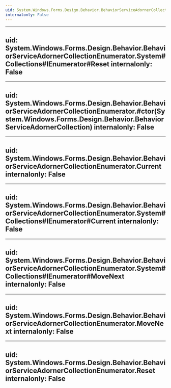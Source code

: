 ```yaml
---
uid: System.Windows.Forms.Design.Behavior.BehaviorServiceAdornerCollectionEnumerator
internalonly: False
---
```


---
uid: System.Windows.Forms.Design.Behavior.BehaviorServiceAdornerCollectionEnumerator.System#Collections#IEnumerator#Reset
internalonly: False
---

---
uid: System.Windows.Forms.Design.Behavior.BehaviorServiceAdornerCollectionEnumerator.#ctor(System.Windows.Forms.Design.Behavior.BehaviorServiceAdornerCollection)
internalonly: False
---

---
uid: System.Windows.Forms.Design.Behavior.BehaviorServiceAdornerCollectionEnumerator.Current
internalonly: False
---

---
uid: System.Windows.Forms.Design.Behavior.BehaviorServiceAdornerCollectionEnumerator.System#Collections#IEnumerator#Current
internalonly: False
---

---
uid: System.Windows.Forms.Design.Behavior.BehaviorServiceAdornerCollectionEnumerator.System#Collections#IEnumerator#MoveNext
internalonly: False
---

---
uid: System.Windows.Forms.Design.Behavior.BehaviorServiceAdornerCollectionEnumerator.MoveNext
internalonly: False
---

---
uid: System.Windows.Forms.Design.Behavior.BehaviorServiceAdornerCollectionEnumerator.Reset
internalonly: False
---
